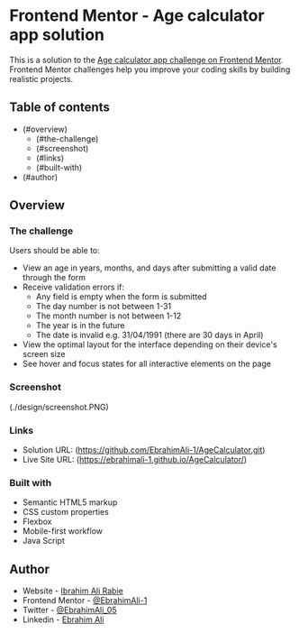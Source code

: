 # Frontend Mentor - Age calculator app solution

This is a solution to the [Age calculator app challenge on Frontend Mentor](https://www.frontendmentor.io/challenges/age-calculator-app-dF9DFFpj-Q). Frontend Mentor challenges help you improve your coding skills by building realistic projects.

## Table of contents

- (#overview)
  - (#the-challenge)
  - (#screenshot)
  - (#links)
  - (#built-with)
- (#author)

## Overview

### The challenge

Users should be able to:

- View an age in years, months, and days after submitting a valid date through the form
- Receive validation errors if:
  - Any field is empty when the form is submitted
  - The day number is not between 1-31
  - The month number is not between 1-12
  - The year is in the future
  - The date is invalid e.g. 31/04/1991 (there are 30 days in April)
- View the optimal layout for the interface depending on their device's screen size
- See hover and focus states for all interactive elements on the page
<!-- - **Bonus**: See the age numbers animate to their final number when the form is submitted -->

### Screenshot

(./design/screenshot.PNG)

### Links

- Solution URL: (https://github.com/EbrahimAli-1/AgeCalculator.git)
- Live Site URL: (https://ebrahimali-1.github.io/AgeCalculator/)

### Built with

- Semantic HTML5 markup
- CSS custom properties
- Flexbox
- Mobile-first workflow
- Java Script

## Author

- Website - [Ibrahim Ali Rabie](https://github.com/EbrahimAli-1)
- Frontend Mentor - [@EbrahimAli-1](https://www.frontendmentor.io/profile/EbrahimAli-1)
- Twitter - [@EbrahimAli_05](https://twitter.com/EbrahimAli_05)
- Linkedin - [Ebrahim Ali](https://www.linkedin.com/in/ebrahim-ali-jsdev)
